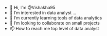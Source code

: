 - 👋 Hi, I’m @Vishakha95
- 👀 I’m interested in data analyst ...
- 🌱 I’m currently learning tools of data analytics
- 💞️ I’m looking to collaborate on small projects
- 📫 How to reach me top level of data analyst
<!---
Vishakha95/Vishakha95 is a ✨ special ✨ repository because its `README.md` (this file) appears on your GitHub profile.
You can click the Preview link to take a look at your changes.
--->
